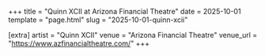 +++
title = "Quinn XCII at Arizona Financial Theatre"
date = 2025-10-01
template = "page.html"
slug = "2025-10-01-quinn-xcii"

[extra]
artist = "Quinn XCII"
venue = "Arizona Financial Theatre"
venue_url = "https://www.azfinancialtheatre.com/"
+++
